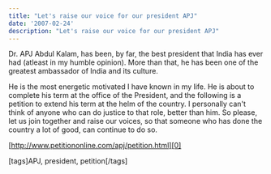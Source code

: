```yaml
---
title: "Let's raise our voice for our president APJ"
date: '2007-02-24'
description: "Let's raise our voice for our president APJ"
---
```


Dr. APJ Abdul Kalam, has been, by far, the best president that India has ever had (atleast in my humble opinion). More than that, he has been one of the greatest ambassador of India and its culture.

He is the most energetic  motivated I have known in my life. He is about to complete his term at the office of the President, and the following is a petition to extend his term at the helm of the country. I personally can't think of anyone who can do justice to that role, better than him. So please, let us join together and raise our voices, so that someone who has done the country a lot of good, can continue to do so.

[http://www.petitiononline.com/apj/petition.html][0]

\[tags\]APJ, president, petition\[/tags\]


[0]: http://www.petitiononline.com/apj/petition.html "http://www.petitiononline.com/apj/petition.html"